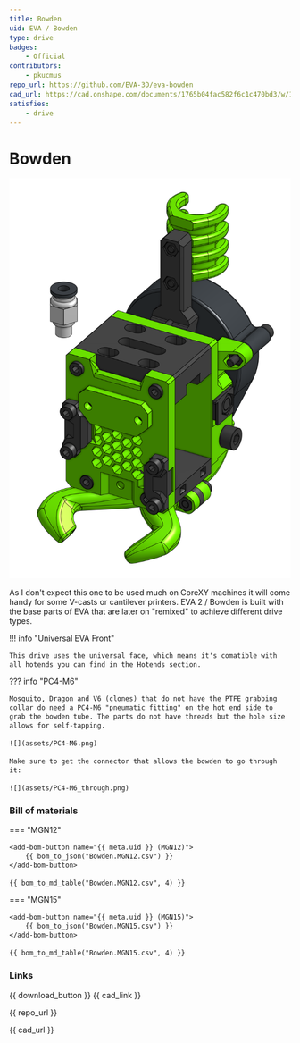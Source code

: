```yaml
---
title: Bowden
uid: EVA / Bowden
type: drive
badges:
    - Official
contributors: 
    - pkucmus
repo_url: https://github.com/EVA-3D/eva-bowden
cad_url: https://cad.onshape.com/documents/1765b04fac582f6c1c470bd3/w/1cc31596374d6ce51cd23fa9/e/97f38bca98acd8d24f463d78
satisfies:
    - drive
---
```

# Bowden

![preview](assets/Bowden.png)

As I don't expect this one to be used much on CoreXY machines it will come handy for some V-casts or cantilever printers. EVA 2 / Bowden is built with the base parts of EVA that are later on "remixed" to achieve different drive types.

!!! info "Universal EVA Front"

    This drive uses the universal face, which means it's comatible with all hotends you can find in the Hotends section.

??? info "PC4-M6"

    Mosquito, Dragon and V6 (clones) that do not have the PTFE grabbing collar do need a PC4-M6 "pneumatic fitting" on the hot end side to grab the bowden tube. The parts do not have threads but the hole size allows for self-tapping.

    ![](assets/PC4-M6.png)

    Make sure to get the connector that allows the bowden to go through it:

    ![](assets/PC4-M6_through.png)

### Bill of materials


=== "MGN12"

    <add-bom-button name="{{ meta.uid }} (MGN12)">
        {{ bom_to_json("Bowden.MGN12.csv") }}
    </add-bom-button>
    
    {{ bom_to_md_table("Bowden.MGN12.csv", 4) }}


=== "MGN15"

    <add-bom-button name="{{ meta.uid }} (MGN15)">
        {{ bom_to_json("Bowden.MGN15.csv") }}
    </add-bom-button>
    
    {{ bom_to_md_table("Bowden.MGN15.csv", 4) }}


### Links

{{ download_button }}
{{ cad_link }}

{{ repo_url }}

{{ cad_url }}
